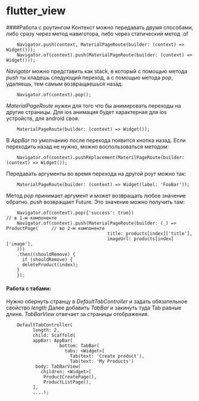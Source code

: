 # flutter_view

####Работа с роутингом
Контекст можно передавать двумя способами, либо сразу через метод навиготора, либо через статический метод .of
```
    Navigator.push(context, MaterialPageRoute(builder: (context) => Widget()));
    Navigator.of(context).push(MaterialPageRoute(builder: (context) => Widget()));
```
*Navigator* можно представить как stack, в который с помощью метода *push* ты 
кладешь следующий переход, а с помощью метода *pop*, удаляешь, тем самым возвращаешься назад.
```
    Navigator.of(context).pop();
```
*MaterialPageRoute* нужен для того что бы анимировать переходы на другие страницы. 
Для ios анимация будет характерная для ios устройств, для android своя.
```
    MaterialPageRoute(builder: (context) => Widget());
```

В *AppBar* по умолчанию после перехода появится кнопка назад. Если переходить назад не нужно, можно воспользоваться методом:
```
    Navigator.of(context).pushReplacement(MaterilPageRoute(builder: (context) => Widget());
```

Передавать аргументы во время перехода на другой роут можно так:
```
    MaterialPageRoute(builder: (context) => Widget(label: 'FooBar'));
```

Метод *pop* принимает аргумент и может возвращать любое значение обратно. 
*push* возвращает Future. Это значение можно получить там:
```
    Navigator.of(context).pop({'success': true})                                  // в 1-м компоненте
    Navigator.of(context).push(MaterialPageRoute(builder: (_) => ProductPage(     // во 2-м компоненте
                                      title: products[index]['title'],
                                      imageUrl: products[index]['image'],
    )))
    .then((shouldRemove) {
      if (shouldRemove) {
      deleteProduct(index);
    }
    });
```

#### Работа с табами:
Нужно обернуть странцу в *DefaultTabController* и задать обязательное свойство *length*
Далее добавить *TabBar* и закинуть туда Tab равные длине.
*TabBarView* отвечает за страницы отображения.
```
    DefaultTabController(
          length: 2,
          child: Scaffold(
          appBar: AppBar(
                    bottom: TabBar(
                      tabs: <Widget>[
                        Tab(text: 'Create product'),
                        Tab(text: 'My Products')
           body: TabBarView(
             children: <Widget>[
              ProductCreatePage(),
              ProductListPage(),
          ],                   
          ....);     
```